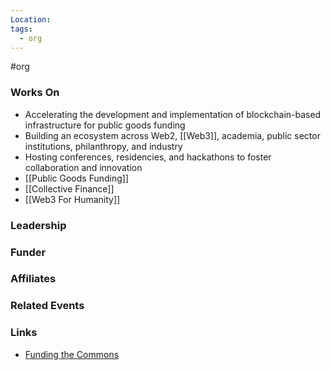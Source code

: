 ```yaml
---
Location: 
tags:
  - org
---
```

#org

### Works On

- Accelerating the development and implementation of blockchain-based infrastructure for public goods funding
- Building an ecosystem across Web2, [[Web3]], academia, public sector institutions, philanthropy, and industry
- Hosting conferences, residencies, and hackathons to foster collaboration and innovation
- [[Public Goods Funding]]
- [[Collective Finance]]
- [[Web3 For Humanity]]

### Leadership

### Funder


### Affiliates

### Related Events

### Links

- [Funding the Commons](https://fundingthecommons.org)